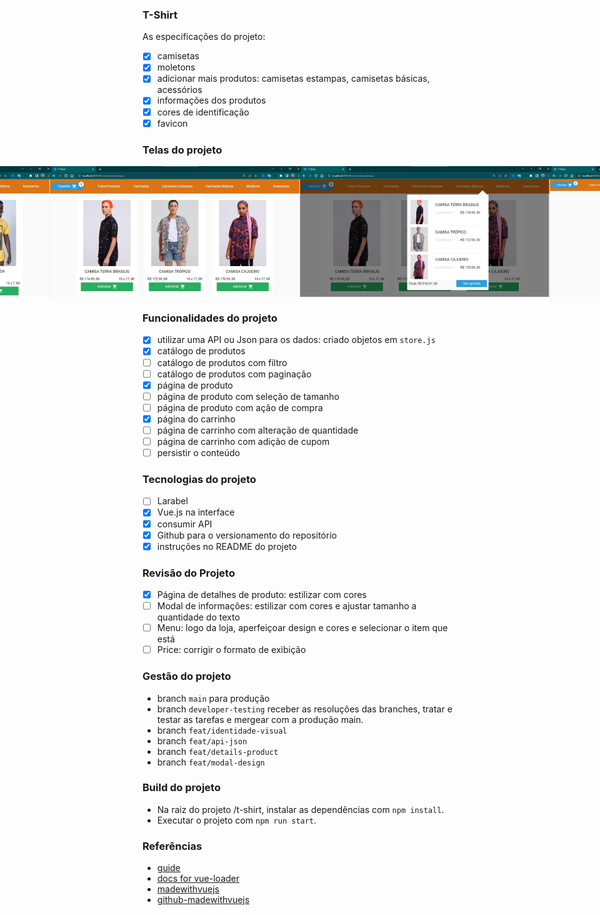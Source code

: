 ### T-Shirt

As especificações do projeto:

- [x] camisetas
- [x] moletons
- [x] adicionar mais produtos: camisetas estampas, camisetas básicas, acessórios
- [x] informações dos produtos
- [x] cores de identificação
- [x] favicon

### Telas do projeto

<p align="center" style="display: flex; align-items: flex-start; justify-content: center;">
  <img alt="versão 1.1 do projeto" title="#t-shirt" src="./.github/tela-1.jpg" width="400px">
  <img alt="versão 1.2 do projeto" title="#t-shirt" src="./.github/tela-2.jpg" width="400px">
  <img alt="versão 1.3 do projeto" title="#t-shirt" src="./.github/tela-3.jpg" width="400px">
  <img alt="versão 1.4 do projeto" title="#t-shirt" src="./.github/tela-4.jpg" width="400px">
</p>

### Funcionalidades do projeto

- [x] utilizar uma API ou Json para os dados: criado objetos em `store.js`
- [x] catálogo de produtos
- [ ] catálogo de produtos com filtro
- [ ] catálogo de produtos com paginação
- [x] página de produto
- [ ] página de produto com seleção de tamanho
- [ ] página de produto com ação de compra
- [x] página do carrinho
- [ ] página de carrinho com alteração de quantidade
- [ ] página de carrinho com adição de cupom
- [ ] persistir o conteúdo

### Tecnologias do projeto

- [ ] Larabel
- [x] Vue.js na interface
- [x] consumir API
- [x] Github para o versionamento do repositório
- [x] instruções no README do projeto

### Revisão do Projeto

- [x] Página de detalhes de produto: estilizar com cores
- [ ] Modal de informações: estilizar com cores e ajustar tamanho a quantidade do texto
- [ ] Menu: logo da loja, aperfeiçoar design e cores e selecionar o item que está
- [ ] Price: corrigir o formato de exibição

### Gestão do projeto

- branch `main` para produção
- branch `developer-testing` receber as resoluções das branches, tratar e testar as tarefas e mergear com a produção main.
- branch `feat/identidade-visual`
- branch `feat/api-json`
- branch `feat/details-product`
- branch `feat/modal-design`

### Build do projeto

- Na raiz do projeto /t-shirt, instalar as dependências com `npm install`.
- Executar o projeto com `npm run start`.

### Referências

- [guide](http://vuejs-templates.github.io/webpack/)
- [docs for vue-loader](http://vuejs.github.io/vue-loader)
- [madewithvuejs](https://madewithvuejs.com/vue-cart)
- [github-madewithvuejs](https://github.com/crisgon/vue-cart)
